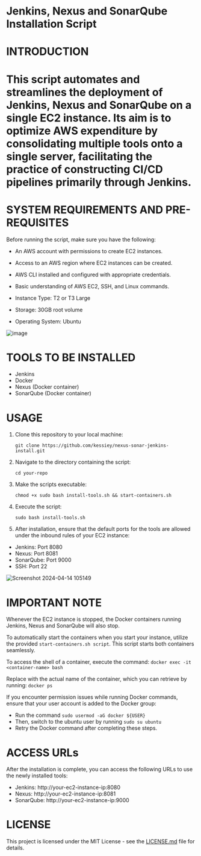 
# Jenkins, Nexus and SonarQube Installation Script

# INTRODUCTION

# This script automates and streamlines the deployment of Jenkins, Nexus and SonarQube on a single EC2 instance. Its aim is to optimize AWS expenditure by consolidating multiple tools onto a single server, facilitating the practice of constructing CI/CD pipelines primarily through Jenkins.

# SYSTEM REQUIREMENTS AND PRE-REQUISITES
Before running the script, make sure you have the following:

* An AWS account with permissions to create EC2 instances.
* Access to an AWS region where EC2 instances can be created.
* AWS CLI installed and configured with appropriate credentials.
* Basic understanding of AWS EC2, SSH, and Linux commands.

* Instance Type: T2 or T3 Large
* Storage: 30GB root volume
* Operating System: Ubuntu

![image](https://github.com/kessiey/nexus-sonar-jenkins-install/assets/122237149/08adec83-3f14-43ee-8b17-4f8833694594)

# TOOLS TO BE INSTALLED
* Jenkins
* Docker
* Nexus (Docker container)
* SonarQube (Docker container)

# USAGE
1. Clone this repository to your local machine:
   
   `git clone https://github.com/kessiey/nexus-sonar-jenkins-install.git`
     
2. Navigate to the directory containing the script:
   
   `cd your-repo`
     
3. Make the scripts executable:

   `chmod +x sudo bash install-tools.sh && start-containers.sh`

4. Execute the script:
   
   `sudo bash install-tools.sh`
        
7. After installation, ensure that the default ports for the tools are allowed under the inbound rules of your EC2 instance:
* Jenkins: Port 8080
* Nexus: Port 8081
* SonarQube: Port 9000
* SSH: Port 22

![Screenshot 2024-04-14 105149](https://github.com/kessiey/nexus-sonar-jenkins-install/assets/122237149/c81540a6-f84a-442a-9c22-57cab5ffb230)

# IMPORTANT NOTE
Whenever the EC2 instance is stopped, the Docker containers running Jenkins, Nexus and SonarQube will also stop.

To automatically start the containers when you start your instance, utilize the provided `start-containers.sh script`. This script starts both containers seamlessly.

To access the shell of a container, execute the command: `docker exec -it <container-name> bash`

Replace <container-name> with the actual name of the container, which you can retrieve by running: `docker ps`

If you encounter permission issues while running Docker commands, ensure that your user account is added to the Docker group:
* Run the command `sudo usermod -aG docker ${USER}`
* Then, switch to the ubuntu user by running `sudo su ubuntu`
* Retry the Docker command after completing these steps.

# ACCESS URLs
After the installation is complete, you can access the following URLs to use the newly installed tools:

* Jenkins: http://your-ec2-instance-ip:8080
* Nexus: http://your-ec2-instance-ip:8081
* SonarQube: http://your-ec2-instance-ip:9000

# LICENSE
This project is licensed under the MIT License - see the [LICENSE.md](https://chat.openai.com/c/LICENSE.md) file for details.
